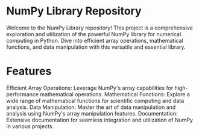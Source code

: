 # NumPy Library Repository
Welcome to the NumPy Library repository! This project is a comprehensive exploration and utilization of the powerful NumPy library for numerical computing in Python. Dive into efficient array operations, mathematical functions, and data manipulation with this versatile and essential library.

# Features
Efficient Array Operations: Leverage NumPy's array capabilities for high-performance mathematical operations.
Mathematical Functions: Explore a wide range of mathematical functions for scientific computing and data analysis.
Data Manipulation: Master the art of data manipulation and analysis using NumPy's array manipulation features.
Documentation: Extensive documentation for seamless integration and utilization of NumPy in various projects.
